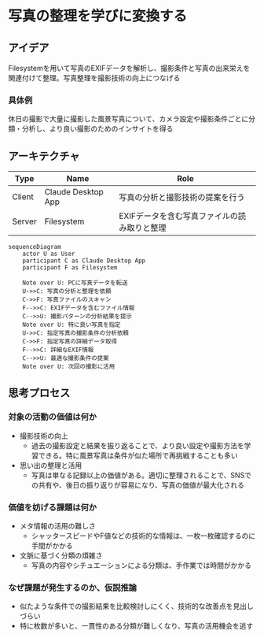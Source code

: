 # 写真の整理を学びに変換する

## アイデア
Filesystemを用いて写真のEXIFデータを解析し、撮影条件と写真の出来栄えを関連付けて整理。写真整理を撮影技術の向上につなげる<br>

### 具体例
休日の撮影で大量に撮影した風景写真について、カメラ設定や撮影条件ごとに分類・分析し、より良い撮影のためのインサイトを得る<br>

## アーキテクチャ

| Type | Name | Role |
|--|--|--|
| Client | Claude Desktop App | 写真の分析と撮影技術の提案を行う |
| Server | Filesystem | EXIFデータを含む写真ファイルの読み取りと整理 |

```mermaid
sequenceDiagram
    actor U as User
    participant C as Claude Desktop App
    participant F as Filesystem

    Note over U: PCに写真データを転送
    U->>C: 写真の分析と整理を依頼
    C->>F: 写真ファイルのスキャン
    F-->>C: EXIFデータを含むファイル情報
    C-->>U: 撮影パターンの分析結果を提示
    Note over U: 特に良い写真を指定
    U->>C: 指定写真の撮影条件の分析依頼
    C->>F: 指定写真の詳細データ取得
    F-->>C: 詳細なEXIF情報
    C-->>U: 最適な撮影条件の提案
    Note over U: 次回の撮影に活用

```

## 思考プロセス

### 対象の活動の価値は何か
- 撮影技術の向上<br>
    - 過去の撮影設定と結果を振り返ることで、より良い設定や撮影方法を学習できる。特に風景写真は条件が似た場所で再挑戦することも多い<br>
- 思い出の整理と活用<br>
    - 写真は単なる記録以上の価値がある。適切に整理されることで、SNSでの共有や、後日の振り返りが容易になり、写真の価値が最大化される<br>

### 価値を妨げる課題は何か
- メタ情報の活用の難しさ<br>
    - シャッタースピードやF値などの技術的な情報は、一枚一枚確認するのに手間がかかる<br>
- 文脈に基づく分類の煩雑さ<br>
    - 写真の内容やシチュエーションによる分類は、手作業では時間がかかる<br>

### なぜ課題が発生するのか、仮説推論
- 似たような条件での撮影結果を比較検討しにくく、技術的な改善点を見出しづらい<br>
- 特に枚数が多いと、一貫性のある分類が難しくなり、写真の活用機会を逃す<br>

